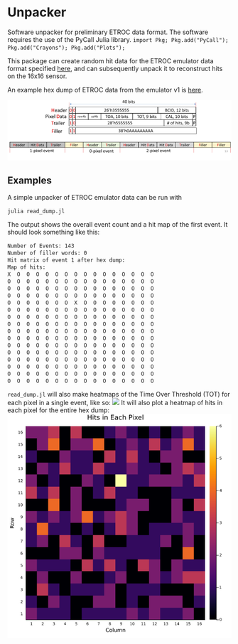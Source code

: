# Unpacker

Software unpacker for preliminary ETROC data format. The software requires the use of the PyCall Julia library. `import Pkg; Pkg.add("PyCall"); Pkg.add("Crayons"); Pkg.add("Plots");`

This package can create random hit data for the ETROC emulator data format specified [here](https://gitlab.cern.ch/cms-etl-electronics/etroc-emulator/-/blob/master/ETROC%20emulator%20version%201/ETROC_Emulator_20210825.pdf),
and can subsequently unpack it to reconstruct hits on the 16x16 sensor.

An example hex dump of ETROC data from the emulator v1 is [here](https://gitlab.cern.ch/cms-etl-electronics/module_test_sw/-/blob/master/output/dump.txt).

![](docs/etroc_dataformat.png)

## Examples

A simple unpacker of ETROC emulator data can be run with
```
julia read_dump.jl
```

The output shows the overall event count and a hit map of the first event.
It should look something like this:
```
Number of Events: 143
Number of filler words: 0
Hit matrix of event 1 after hex dump:
Map of hits:
X  O  O  O  O  O  O  O  O  O  O  O  O  O  O  O
O  O  O  O  O  O  O  O  O  O  O  O  O  O  O  O
O  O  O  O  O  O  O  O  O  O  O  O  O  O  O  O
O  O  O  O  O  O  O  O  O  O  O  O  O  O  O  O
O  O  O  O  O  O  O  X  O  O  O  O  O  O  O  O
O  O  O  O  O  O  O  O  O  O  O  O  O  O  O  O
O  O  O  O  O  O  O  O  O  O  O  O  O  O  O  O
O  O  O  O  O  O  O  O  O  O  O  O  O  O  O  O
O  O  O  O  O  O  O  O  O  O  O  O  O  O  O  O
O  O  O  O  O  O  O  O  O  O  O  O  O  O  O  O
O  O  O  O  O  O  O  O  O  O  O  O  O  O  O  O
O  O  O  O  O  O  O  O  O  O  O  O  O  O  O  O
O  O  O  O  O  O  O  O  O  O  O  O  O  O  O  O
O  O  O  O  O  O  O  O  O  O  O  O  O  O  O  O
O  O  O  O  O  O  O  O  O  O  O  O  O  O  O  O
O  O  O  O  O  O  O  O  O  O  O  O  O  O  O  O
```
`read_dump.jl` will also make heatmaps of the Time Over Threshold (TOT) for each pixel in a single event, like so:
![](docs/TOT.png)
It will also plot a heatmap of hits in each pixel for the entire hex dump:
![](docs/hit_heatmap.png)

